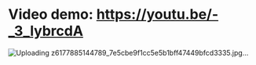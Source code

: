 # Video demo: https://youtu.be/-_3_lybrcdA




![Uploading z6177885144789_7e5cbe9f1cc5e5b1bff47449bfcd3335.jpg…]()
